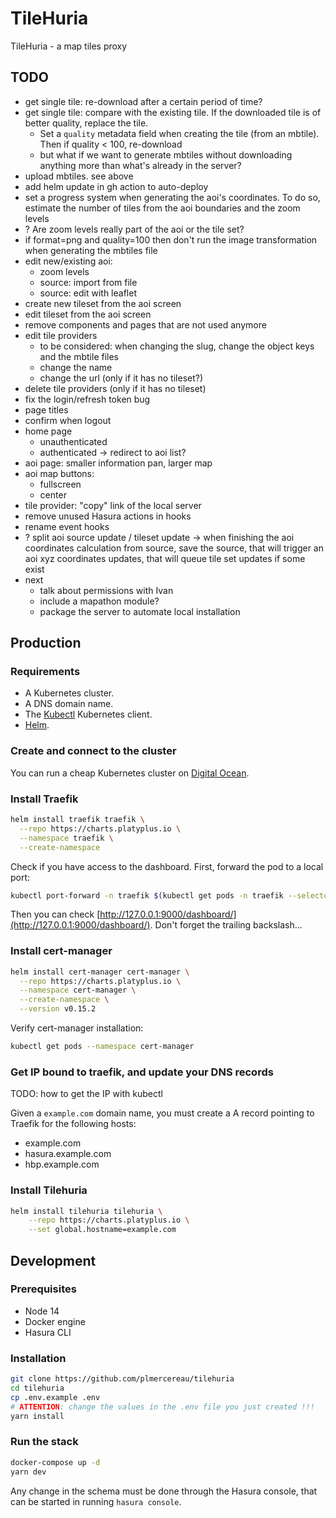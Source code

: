# TileHuria

TileHuria - a map tiles proxy

## TODO

- get single tile: re-download after a certain period of time?
- get single tile: compare with the existing tile. If the downloaded tile is of better quality, replace the tile.
  - Set a `quality` metadata field when creating the tile (from an mbtile). Then if quality < 100, re-download
  - but what if we want to generate mbtiles without downloading anything more than what's already in the server?
- upload mbtiles. see above
- add helm update in gh action to auto-deploy
- set a progress system when generating the aoi's coordinates. To do so, estimate the number of tiles from the aoi boundaries and the zoom levels
- ? Are zoom levels really part of the aoi or the tile set?
- if format=png and quality=100 then don't run the image transformation when generating the mbtiles file
- edit new/existing aoi:
  - zoom levels
  - source: import from file
  - source: edit with leaflet
- create new tileset from the aoi screen
- edit tileset from the aoi screen
- remove components and pages that are not used anymore
- edit tile providers
  - to be considered: when changing the slug, change the object keys and the mbtile files
  - change the name
  - change the url (only if it has no tileset?)
- delete tile providers (only if it has no tileset)
- fix the login/refresh token bug
- page titles
- confirm when logout
- home page
  - unauthenticated
  - authenticated -> redirect to aoi list?
- aoi page: smaller information pan, larger map
- aoi map buttons:
  - fullscreen
  - center
- tile provider: "copy" link of the local server
- remove unused Hasura actions in hooks
- rename event hooks
- ? split aoi source update / tileset update -> when finishing the aoi coordinates calculation from source, save the source, that will trigger an aoi xyz coordinates updates, that will queue tile set updates if some exist
- next
  - talk about permissions with Ivan
  - include a mapathon module?
  - package the server to automate local installation

## Production

### Requirements

- A Kubernetes cluster.
- A DNS domain name.
- The [Kubectl](https://kubernetes.io/docs/tasks/tools/install-kubectl/) Kubernetes client.
- [Helm](https://helm.sh/docs/intro/install/).

### Create and connect to the cluster

You can run a cheap Kubernetes cluster on [Digital Ocean](https://www.digitalocean.com/docs/kubernetes/how-to/create-clusters/).

### Install Traefik

```sh
helm install traefik traefik \
  --repo https://charts.platyplus.io \
  --namespace traefik \
  --create-namespace
```

Check if you have access to the dashboard. First, forward the pod to a local port:

```sh
kubectl port-forward -n traefik $(kubectl get pods -n traefik --selector "app.kubernetes.io/name=traefik" --output=name) 9000:9000
```

Then you can check [http://127.0.0.1:9000/dashboard/](http://127.0.0.1:9000/dashboard/). Don't forget the trailing backslash...

### Install cert-manager

```sh
helm install cert-manager cert-manager \
  --repo https://charts.platyplus.io \
  --namespace cert-manager \
  --create-namespace \
  --version v0.15.2
```

Verify cert-manager installation:

```sh
kubectl get pods --namespace cert-manager
```

### Get IP bound to traefik, and update your DNS records

TODO: how to get the IP with kubectl

Given a `example.com` domain name, you must create a A record pointing to Traefik for the following hosts:

- example.com
- hasura.example.com
- hbp.example.com

### Install Tilehuria

```sh
helm install tilehuria tilehuria \
    --repo https://charts.platyplus.io \
    --set global.hostname=example.com
```

## Development

### Prerequisites

- Node 14
- Docker engine
- Hasura CLI

### Installation

```sh
git clone https://github.com/plmercereau/tilehuria
cd tilehuria
cp .env.example .env
# ATTENTION: change the values in the .env file you just created !!!
yarn install
```

### Run the stack

```sh
docker-compose up -d
yarn dev
```

Any change in the schema must be done through the Hasura console, that can be started in running `hasura console`.

